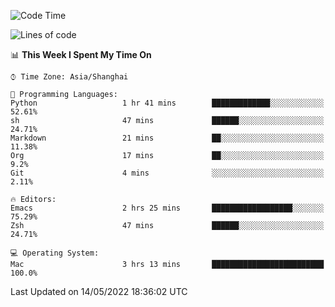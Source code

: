 <!--START_SECTION:waka-->
![Code Time](http://img.shields.io/badge/Code%20Time-0%20secs-blue)

![Lines of code](https://img.shields.io/badge/From%20Hello%20World%20I%27ve%20Written-22%20Thousand%20lines%20of%20code-blue)

📊 **This Week I Spent My Time On** 

```text
⌚︎ Time Zone: Asia/Shanghai

💬 Programming Languages: 
Python                   1 hr 41 mins        █████████████░░░░░░░░░░░░   52.61% 
sh                       47 mins             ██████░░░░░░░░░░░░░░░░░░░   24.71% 
Markdown                 21 mins             ██░░░░░░░░░░░░░░░░░░░░░░░   11.38% 
Org                      17 mins             ██░░░░░░░░░░░░░░░░░░░░░░░   9.2% 
Git                      4 mins              ░░░░░░░░░░░░░░░░░░░░░░░░░   2.11%

🔥 Editors: 
Emacs                    2 hrs 25 mins       ██████████████████░░░░░░░   75.29% 
Zsh                      47 mins             ██████░░░░░░░░░░░░░░░░░░░   24.71%

💻 Operating System: 
Mac                      3 hrs 13 mins       █████████████████████████   100.0%

```


 Last Updated on 14/05/2022 18:36:02 UTC
<!--END_SECTION:waka-->
